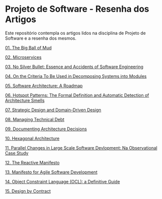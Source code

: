 # Projeto de Software - Resenha dos Artigos

Este repositório contempla os artigos lidos na disciplina de Projeto de Software e a resenha dos mesmos.

[01. The Big Ball of Mud](https://github.com/Palomadcarvalho/Projeto-de-Software---Resenha-de-Artigos/blob/00d684209c95a1ebd2958ab28fad8114a6e165be/01.%20The%20Big%20Ball%20of%20Mud.md)

[02. Microservices](https://github.com/Palomadcarvalho/Projeto-de-Software---Resenha-de-Artigos/blob/main/02.%20Microservices.md)

[03. No Silver Bullet: Essence and Accidents of Software Engineering](https://github.com/Palomadcarvalho/Projeto-de-Software---Resenha-de-Artigos/blob/main/03.%20No%20Silver%20Bullet%3A%20Essence%20and%20Accidents%20of%20Software%20Engineering.md)

[04. On the Criteria To Be Used in Decomposing Systems into Modules](https://github.com/Palomadcarvalho/Projeto-de-Software---Resenha-de-Artigos/blob/main/04.%20On%20the%20Criteria%20To%20Be%20Used%20in%20Decomposing%20Systems%20into%20Modules.md)

[05. Software Architecture: A Roadmap](https://github.com/Palomadcarvalho/Projeto-de-Software---Resenha-de-Artigos/blob/main/05.%20Software%20Architecture%3A%20A%20Roadmap.md)

[06. Hotspot Patterns: The Formal Definition and Automatic Detection of Architecture Smells](https://github.com/Palomadcarvalho/Projeto-de-Software---Resenha-de-Artigos/blob/main/06.%20Hotspot%20Patterns:%20The%20Formal%20Definition%20and%20Automatic%20Detection%20of%20Architecture%20Smells.md)

[07. Strategic Design and Domain-Driven Design](https://github.com/Palomadcarvalho/Projeto-de-Software---Resenha-de-Artigos/blob/main/07.%20Strategic%20Design%20and%20Domain-Driven%20Design.md)

[08. Managing Technical Debt](https://github.com/Palomadcarvalho/Projeto-de-Software---Resenha-de-Artigos/blob/main/08.%20Managing%20Technical%20Debt.md)

[09. Documenting Architecture Decisions](https://github.com/Palomadcarvalho/Projeto-de-Software---Resenha-de-Artigos/blob/main/09.%20Documenting%20Architecture%20Decisions.md)

[10. Hexagonal Architecture](https://github.com/Palomadcarvalho/Projeto-de-Software---Resenha-de-Artigos/blob/main/10.%20Hexagonal%20Architecture.md)

[11. Parallel Changes in Large Scale Software Devlopment: Na Observational Case Study](https://github.com/Palomadcarvalho/Projeto-de-Software---Resenha-de-Artigos/blob/main/11.%20Parallel%20Changes%20in%20Large%20Scale%20Software%20Devlopment%3A%20Na%20Observational%20Case%20Study.md)

[12. The Reactive Manifesto](https://github.com/Palomadcarvalho/Projeto-de-Software---Resenha-de-Artigos/blob/main/12.%20The%20Reactive%20Manifesto.md)

[13. Manifesto for Agile Software Development](https://github.com/Palomadcarvalho/Projeto-de-Software---Resenha-de-Artigos/blob/main/13.%20Manifesto%20for%20Agile%20Software%20Development.md)

[14. Object Constraint Language (OCL): a Definitive Guide](https://github.com/Palomadcarvalho/Projeto-de-Software---Resenha-de-Artigos/blob/main/14.%20Object%20Constraint%20Language%20(OCL)%3A%20a%20Definitive%20Guide.md)

[15. Design by Contract](https://github.com/Palomadcarvalho/Projeto-de-Software---Resenha-de-Artigos/blob/main/15.%20Design%20by%20Contract.md)
